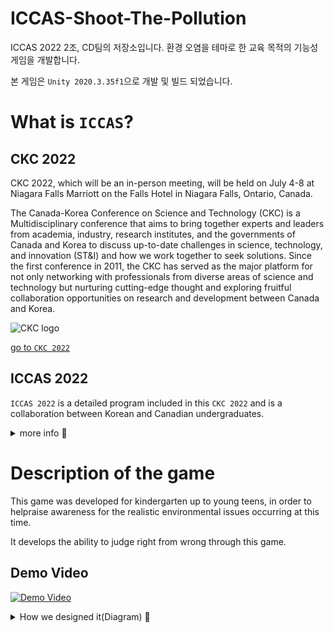 # ICCAS-Shoot-The-Pollution

ICCAS 2022 2조, CD팀의 저장소입니다. 환경 오염을 테마로 한 교육 목적의 기능성 게임을 개발합니다.

본 게임은 `Unity 2020.3.35f1`으로 개발 및 빌드 되었습니다.

# What is `ICCAS`?

## CKC 2022

CKC 2022, which will be an in-person meeting, will be held on July 4-8 at Niagara Falls Marriott on the Falls Hotel in Niagara Falls, Ontario, Canada.

The Canada-Korea Conference on Science and Technology (CKC) is a Multidisciplinary conference that aims to bring together experts and leaders from academia, industry, research institutes, and the governments of Canada and Korea to discuss up-to-date challenges in science, technology, and innovation (ST&I) and how we work together to seek solutions. Since the first conference in 2011, the CKC has served as the major platform for not only networking with professionals from diverse areas of science and technology but nurturing cutting-edge thought and exploring fruitful collaboration opportunities on research and development between Canada and Korea.

![CKC logo](https://user-images.githubusercontent.com/53112143/178256694-0fe4d4d2-f898-4910-8116-a586e6cb5a48.png)

[go to `CKC 2022`](http://akcse.ca/ckc2022/)

## ICCAS 2022

`ICCAS 2022` is a detailed program included in this `CKC 2022` and is a collaboration between Korean and Canadian undergraduates.

<details>
<summary>
more info 👾
</summary>

![iccas info](https://user-images.githubusercontent.com/53112143/178256933-1fd677d4-7bc0-4dcb-aae4-82216d21dbb0.png)

</details>

# Description of the game

This game was developed for kindergarten up to young teens, in order to helpraise awareness for the realistic environmental issues occurring at this time.

It develops the ability to judge right from wrong through this game.

## Demo Video

[![Demo Video](http://img.youtube.com/vi/Sjico7Tz4kw/0.jpg)](https://www.youtube.com/watch?v=Sjico7Tz4kw)

<details>
<summary>
How we designed it(Diagram) 👾
</summary>

## Activity Diagram

![activity1](https://user-images.githubusercontent.com/53112143/178263750-c2ec8602-fd9f-45d0-95ac-d32014b01c72.png)

![activity2](https://user-images.githubusercontent.com/53112143/178263769-06ebb6da-798e-423c-a6ee-5c382b1c1e84.png)

## Use-Case Diagram

![usecase](https://user-images.githubusercontent.com/53112143/178263916-13c7f92d-8877-44ed-99e5-95b3a8f9d61c.png)

## Class Diagram

![class](https://user-images.githubusercontent.com/53112143/178263981-a1e6b60b-ec4a-4ac0-8cba-c3dfd848feb2.png)
</details>
